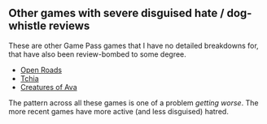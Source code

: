 ## Other games with severe disguised hate / dog-whistle reviews 

These are other Game Pass games that I have no detailed breakdowns for, that have also been review-bombed to some degree.

- [Open Roads](https://www.xbox.com/en-GB/games/store/open-roads/9NRRSLCGR62S)
- [Tchia](https://www.xbox.com/en-GB/games/store/tchia/9nk4wrqx5zc5)
- [Creatures of Ava](https://www.xbox.com/en-GB/games/store/creatures-of-ava/9nv5ltsphqd2)

The pattern across all these games is one of a problem _getting worse_. The more recent games have more active (and less disguised) hatred.